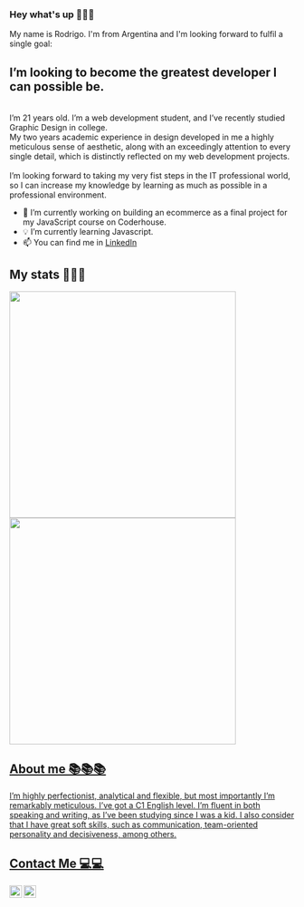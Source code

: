 
### Hey what's up 👋👋👋
<p>
My name is Rodrigo. I'm from Argentina and I'm looking forward to fulfil a single goal: <br>
  <h2>I’m looking to become the greatest developer I can possible be.</h2> <br> 
I’m 21 years old. I’m a web development student, and I’ve recently studied Graphic Design in college. <br>  
My two years academic experience in design developed in me a highly meticulous sense of aesthetic, along with an exceedingly attention to every single detail, which is distinctly reflected on my web development projects.<br><br>  
I’m looking forward to taking my very fist steps in the IT professional world, so I can increase my knowledge by learning as much as possible in a professional environment.
</p>

- 🔭 I’m currently working on building an ecommerce as a final project for my JavaScript course on Coderhouse.
- 💡 I’m currently learning Javascript.
- 📫 You can find me in <a href="https://www.linkedin.com/in/pereyrarodrigo/">LinkedIn</a>


## My stats 📝📝📝

<p align="left">
  <a href="https://github.com/PereyraRodrigo"><img width="400" src="https://github-readme-stats.vercel.app/api?username=PereyraRodrigo&show_icons=true&theme=chartreuse-dark">
  <a href="https://github.com/PereyraRodrigo"><img width="400" src="https://github-readme-stats.vercel.app/api/top-langs/?username=PereyraRodrigo&hide=scss,c,hack,makefile&langs_count=10&layout=compact&theme=chartreuse-dark">
</p>
    
## About me 📚📚📚
    
  <p>
      I’m highly perfectionist, analytical and flexible, but most importantly I’m remarkably meticulous. I’ve got a C1 English level. I’m fluent in both speaking and writing, as I’ve been studying since I was a kid. I also consider that I have great soft skills, such as communication, team-oriented personality and decisiveness, among others.
  </p>
      
## Contact Me 💻💻

[<img align="left" alt="Pereyra Rodrigo | LinkedIn" width="22px" src="https://cdn.jsdelivr.net/npm/simple-icons@v3/icons/linkedin.svg" />][linkedin]
[<img align="left" alt="Pereyra Rodrigo | Instagram" width="22px" src="https://cdn.jsdelivr.net/npm/simple-icons@v3/icons/instagram.svg" />][instagram]

<!--
**PereyraRodrigo/PereyraRodrigo** is a ✨ _special_ ✨ repository because its `README.md` (this file) appears on your GitHub profile.

Here are some ideas to get you started:

- 🔭 I’m currently working on ...
- 🌱 I’m currently learning ...
- 👯 I’m looking to collaborate on ...
- 🤔 I’m looking for help with ...
- 💬 Ask me about ...
- 📫 How to reach me: ...
- 😄 Pronouns: ...
- ⚡ Fun fact: ...
-->
[linkedin]: https://www.linkedin.com/in/pereyrarodrigo/
[instagram]: https://www.instagram.com/rodrigoelianp/
